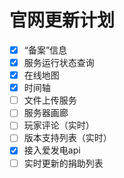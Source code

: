 # 官网更新计划

* [x] “备案”信息
* [x] 服务运行状态查询
* [x] 在线地图
* [x] 时间轴
* [ ] 文件上传服务
* [ ] 服务器画廊
* [ ] 玩家评论（实时）
* [ ] 版本支持列表（实时）
* [x] 接入爱发电api
* [ ] 实时更新的捐助列表
